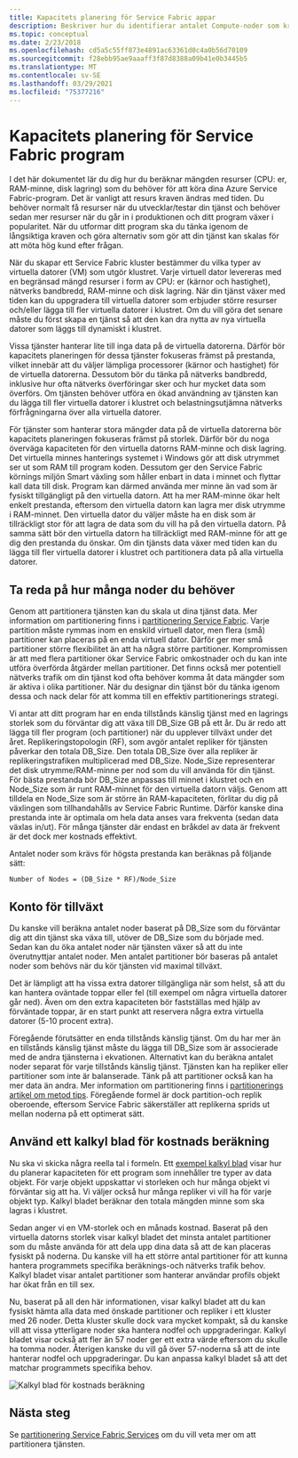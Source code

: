 ```yaml
---
title: Kapacitets planering för Service Fabric appar
description: Beskriver hur du identifierar antalet Compute-noder som krävs för ett Service Fabric program
ms.topic: conceptual
ms.date: 2/23/2018
ms.openlocfilehash: cd5a5c55ff873e4891ac63361d0c4a0b56d70109
ms.sourcegitcommit: f28ebb95ae9aaaff3f87d8388a09b41e0b3445b5
ms.translationtype: MT
ms.contentlocale: sv-SE
ms.lasthandoff: 03/29/2021
ms.locfileid: "75377216"
---
```

# <a name="capacity-planning-for-service-fabric-applications"></a>Kapacitets planering för Service Fabric program
I det här dokumentet lär du dig hur du beräknar mängden resurser (CPU: er, RAM-minne, disk lagring) som du behöver för att köra dina Azure Service Fabric-program. Det är vanligt att resurs kraven ändras med tiden. Du behöver normalt få resurser när du utvecklar/testar din tjänst och behöver sedan mer resurser när du går in i produktionen och ditt program växer i popularitet. När du utformar ditt program ska du tänka igenom de långsiktiga kraven och göra alternativ som gör att din tjänst kan skalas för att möta hög kund efter frågan.

 När du skapar ett Service Fabric kluster bestämmer du vilka typer av virtuella datorer (VM) som utgör klustret. Varje virtuell dator levereras med en begränsad mängd resurser i form av CPU: er (kärnor och hastighet), nätverks bandbredd, RAM-minne och disk lagring. När din tjänst växer med tiden kan du uppgradera till virtuella datorer som erbjuder större resurser och/eller lägga till fler virtuella datorer i klustret. Om du vill göra det senare måste du först skapa en tjänst så att den kan dra nytta av nya virtuella datorer som läggs till dynamiskt i klustret.

Vissa tjänster hanterar lite till inga data på de virtuella datorerna. Därför bör kapacitets planeringen för dessa tjänster fokuseras främst på prestanda, vilket innebär att du väljer lämpliga processorer (kärnor och hastighet) för de virtuella datorerna. Dessutom bör du tänka på nätverks bandbredd, inklusive hur ofta nätverks överföringar sker och hur mycket data som överförs. Om tjänsten behöver utföra en ökad användning av tjänsten kan du lägga till fler virtuella datorer i klustret och belastningsutjämna nätverks förfrågningarna över alla virtuella datorer.

För tjänster som hanterar stora mängder data på de virtuella datorerna bör kapacitets planeringen fokuseras främst på storlek. Därför bör du noga överväga kapaciteten för den virtuella datorns RAM-minne och disk lagring. Det virtuella minnes hanterings systemet i Windows gör att disk utrymmet ser ut som RAM till program koden. Dessutom ger den Service Fabric körnings miljön Smart växling som håller enbart in data i minnet och flyttar kall data till disk. Program kan därmed använda mer minne än vad som är fysiskt tillgängligt på den virtuella datorn. Att ha mer RAM-minne ökar helt enkelt prestanda, eftersom den virtuella datorn kan lagra mer disk utrymme i RAM-minnet. Den virtuella dator du väljer måste ha en disk som är tillräckligt stor för att lagra de data som du vill ha på den virtuella datorn. På samma sätt bör den virtuella datorn ha tillräckligt med RAM-minne för att ge dig den prestanda du önskar. Om din tjänsts data växer med tiden kan du lägga till fler virtuella datorer i klustret och partitionera data på alla virtuella datorer.

## <a name="determine-how-many-nodes-you-need"></a>Ta reda på hur många noder du behöver
Genom att partitionera tjänsten kan du skala ut dina tjänst data. Mer information om partitionering finns i [partitionering Service Fabric](service-fabric-concepts-partitioning.md). Varje partition måste rymmas inom en enskild virtuell dator, men flera (små) partitioner kan placeras på en enda virtuell dator. Därför ger mer små partitioner större flexibilitet än att ha några större partitioner. Kompromissen är att med flera partitioner ökar Service Fabric omkostnader och du kan inte utföra överförda åtgärder mellan partitioner. Det finns också mer potentiell nätverks trafik om din tjänst kod ofta behöver komma åt data mängder som är aktiva i olika partitioner. När du designar din tjänst bör du tänka igenom dessa och nack delar för att komma till en effektiv partitionerings strategi.

Vi antar att ditt program har en enda tillstånds känslig tjänst med en lagrings storlek som du förväntar dig att växa till DB_Size GB på ett år. Du är redo att lägga till fler program (och partitioner) när du upplever tillväxt under det året.  Replikeringstopologin (RF), som avgör antalet repliker för tjänsten påverkar den totala DB_Size. Den totala DB_Size över alla repliker är replikeringstrafiken multiplicerad med DB_Size.  Node_Size representerar det disk utrymme/RAM-minne per nod som du vill använda för din tjänst. För bästa prestanda bör DB_Size anpassas till minnet i klustret och en Node_Size som är runt RAM-minnet för den virtuella datorn väljs. Genom att tilldela en Node_Size som är större än RAM-kapaciteten, förlitar du dig på växlingen som tillhandahålls av Service Fabric Runtime. Därför kanske dina prestanda inte är optimala om hela data anses vara frekventa (sedan data växlas in/ut). För många tjänster där endast en bråkdel av data är frekvent är det dock mer kostnads effektivt.

Antalet noder som krävs för högsta prestanda kan beräknas på följande sätt:

```
Number of Nodes = (DB_Size * RF)/Node_Size

```


## <a name="account-for-growth"></a>Konto för tillväxt
Du kanske vill beräkna antalet noder baserat på DB_Size som du förväntar dig att din tjänst ska växa till, utöver de DB_Size som du började med. Sedan kan du öka antalet noder när tjänsten växer så att du inte överutnyttjar antalet noder. Men antalet partitioner bör baseras på antalet noder som behövs när du kör tjänsten vid maximal tillväxt.

Det är lämpligt att ha vissa extra datorer tillgängliga när som helst, så att du kan hantera oväntade toppar eller fel (till exempel om några virtuella datorer går ned).  Även om den extra kapaciteten bör fastställas med hjälp av förväntade toppar, är en start punkt att reservera några extra virtuella datorer (5-10 procent extra).

Föregående förutsätter en enda tillstånds känslig tjänst. Om du har mer än en tillstånds känslig tjänst måste du lägga till DB_Size som är associerade med de andra tjänsterna i ekvationen. Alternativt kan du beräkna antalet noder separat för varje tillstånds känslig tjänst.  Tjänsten kan ha repliker eller partitioner som inte är balanserade. Tänk på att partitioner också kan ha mer data än andra. Mer information om partitionering finns i [partitionerings artikel om metod tips](service-fabric-concepts-partitioning.md). Föregående formel är dock partition-och replik oberoende, eftersom Service Fabric säkerställer att replikerna sprids ut mellan noderna på ett optimerat sätt.

## <a name="use-a-spreadsheet-for-cost-calculation"></a>Använd ett kalkyl blad för kostnads beräkning
Nu ska vi skicka några reella tal i formeln. Ett [exempel kalkyl blad](https://github.com/Azure/service-fabric/raw/master/docs_resources/SF_VM_Cost_calculator-NEW.xlsx) visar hur du planerar kapaciteten för ett program som innehåller tre typer av data objekt. För varje objekt uppskattar vi storleken och hur många objekt vi förväntar sig att ha. Vi väljer också hur många repliker vi vill ha för varje objekt typ. Kalkyl bladet beräknar den totala mängden minne som ska lagras i klustret.

Sedan anger vi en VM-storlek och en månads kostnad. Baserat på den virtuella datorns storlek visar kalkyl bladet det minsta antalet partitioner som du måste använda för att dela upp dina data så att de kan placeras fysiskt på noderna. Du kanske vill ha ett större antal partitioner för att kunna hantera programmets specifika beräknings-och nätverks trafik behov. Kalkyl bladet visar antalet partitioner som hanterar användar profils objekt har ökat från en till sex.

Nu, baserat på all den här informationen, visar kalkyl bladet att du kan fysiskt hämta alla data med önskade partitioner och repliker i ett kluster med 26 noder. Detta kluster skulle dock vara mycket kompakt, så du kanske vill att vissa ytterligare noder ska hantera nodfel och uppgraderingar. Kalkyl bladet visar också att fler än 57 noder ger ett extra värde eftersom du skulle ha tomma noder. Återigen kanske du vill gå över 57-noderna så att de inte hanterar nodfel och uppgraderingar. Du kan anpassa kalkyl bladet så att det matchar programmets specifika behov.   

![Kalkyl blad för kostnads beräkning][Image1]

## <a name="next-steps"></a>Nästa steg
Se [partitionering Service Fabric Services][10] om du vill veta mer om att partitionera tjänsten.

<!--Image references-->
[Image1]: ./media/SF-Cost.png

<!--Link references--In actual articles, you only need a single period before the slash-->
[10]: service-fabric-concepts-partitioning.md
